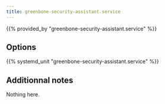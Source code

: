 ```yaml
---
title: greenbone-security-assistant.service
---
```


{{% provided_by "greenbone-security-assistant.service" %}}

## Options

{{% systemd_unit "greenbone-security-assistant.service" %}}

## Additionnal notes

Nothing here.
